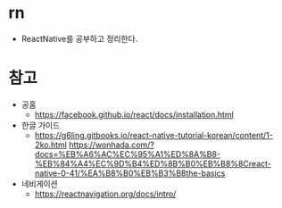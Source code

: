 # rn
- ReactNative를 공부하고 정리한다.

# 참고
- 공홈
	- https://facebook.github.io/react/docs/installation.html
- 한글 가이드
	- https://g6ling.gitbooks.io/react-native-tutorial-korean/content/1-2ko.html
	https://wonhada.com/?docs=%EB%A6%AC%EC%95%A1%ED%8A%B8-%EB%84%A4%EC%9D%B4%ED%8B%B0%EB%B8%8Creact-native-0-41/%EA%B8%B0%EB%B3%B8the-basics
- 네비게이션
	- https://reactnavigation.org/docs/intro/
